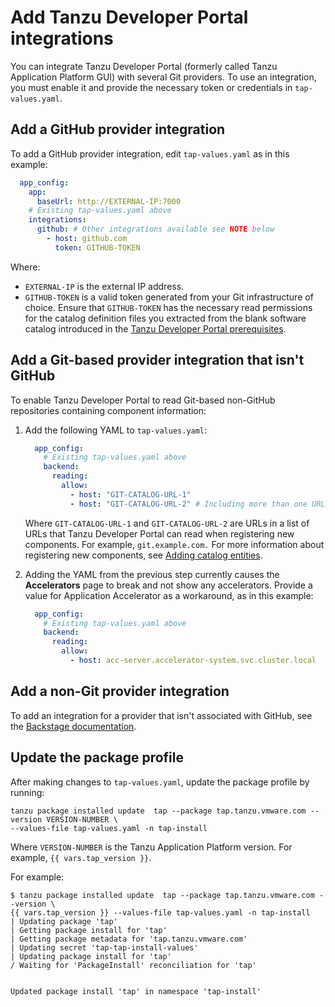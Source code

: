 # Add Tanzu Developer Portal integrations

You can integrate Tanzu Developer Portal (formerly called Tanzu Application Platform GUI) with several
Git providers. To use an integration, you must enable it and provide the necessary token or credentials
in `tap-values.yaml`.

## <a id="add-github-integration"></a> Add a GitHub provider integration

To add a GitHub provider integration, edit `tap-values.yaml` as in this example:

```yaml
  app_config:
    app:
      baseUrl: http://EXTERNAL-IP:7000
    # Existing tap-values.yaml above
    integrations:
      github: # Other integrations available see NOTE below
        - host: github.com
          token: GITHUB-TOKEN
```

Where:

- `EXTERNAL-IP` is the external IP address.
- `GITHUB-TOKEN` is a valid token generated from your Git infrastructure of choice. Ensure that
  `GITHUB-TOKEN` has the necessary read permissions for the catalog definition files you extracted
  from the blank software catalog introduced in the
  [Tanzu Developer Portal prerequisites](../prerequisites.hbs.md#tap-gui).

## <a id="add-non-gh-integration"></a> Add a Git-based provider integration that isn't GitHub

To enable Tanzu Developer Portal to read Git-based non-GitHub repositories containing component
information:

1. Add the following YAML to `tap-values.yaml`:

   ```yaml
     app_config:
       # Existing tap-values.yaml above
       backend:
         reading:
           allow:
             - host: "GIT-CATALOG-URL-1"
             - host: "GIT-CATALOG-URL-2" # Including more than one URL is optional
   ```

   Where `GIT-CATALOG-URL-1` and `GIT-CATALOG-URL-2` are URLs in a list of URLs that
   Tanzu Developer Portal can read when registering new components.
   For example, `git.example.com.`
   For more information about registering new components, see
   [Adding catalog entities](catalog/catalog-operations.hbs.md#add-cat-entities).

2. Adding the YAML from the previous step currently causes the **Accelerators** page to break and not
   show any accelerators. Provide a value for Application Accelerator as a workaround, as in this
   example:

   ```yaml
     app_config:
       # Existing tap-values.yaml above
       backend:
         reading:
           allow:
             - host: acc-server.accelerator-system.svc.cluster.local
   ```

## <a id="add-non-git-integration"></a> Add a non-Git provider integration

To add an integration for a provider that isn't associated with GitHub, see the
[Backstage documentation](https://backstage.io/docs/integrations/).

## <a id="update-package-profile"></a> Update the package profile

After making changes to `tap-values.yaml`, update the package profile by running:

```console
tanzu package installed update  tap --package tap.tanzu.vmware.com --version VERSION-NUMBER \
--values-file tap-values.yaml -n tap-install
```

Where `VERSION-NUMBER` is the Tanzu Application Platform version. For example, `{{ vars.tap_version }}`.

For example:

```console
$ tanzu package installed update  tap --package tap.tanzu.vmware.com --version \
{{ vars.tap_version }} --values-file tap-values.yaml -n tap-install
| Updating package 'tap'
| Getting package install for 'tap'
| Getting package metadata for 'tap.tanzu.vmware.com'
| Updating secret 'tap-tap-install-values'
| Updating package install for 'tap'
/ Waiting for 'PackageInstall' reconciliation for 'tap'


Updated package install 'tap' in namespace 'tap-install'
```
